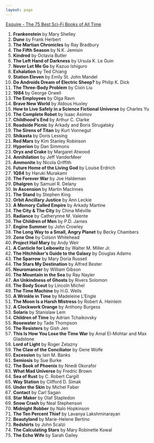 ```yaml
---
layout: page
---
```


[Esquire - The 75 Best Sci-Fi Books of All Time](https://www.esquire.com/entertainment/books/g39358054/best-sci-fi-books/)

01. **Frankenstein** by Mary Shelley
02. **Dune** by Frank Herbert
03. **The Martian Chronicles** by Ray Bradbury
04. **The Fifth Season** by N.K. Jemisin
05. **Kindred** by Octavia Butler
06. **The Left Hand of Darkness** by Ursula K. Le Guin
07. **Never Let Me Go** by Kazuo Ishiguro
08. **Exhalation** by Ted Chiang
09. **Station Eleven** by Emily St. John Mandel
10. **Do Androids Dream of Electric Sheep?** by Philip K. Dick
11. **The Three-Body Problem** by Cixin Liu
12. **1984** by George Orwell
13. **The Employees** by Olga Ravn
14. **Brave New World** by Aldous Huxley
15. **How to Live Safely in a Science Fictional Universe** by Charles Yu
16. **The Complete Robot** by Isaac Asimov
17. **Childhood's End** by Arthur C. Clarke
18. **Roadside Picnic** by Arkady and Boris Strugatsky
19. **The Sirens of Titan** by Kurt Vonnegut
20. **Shikasta** by Doris Lessing
21. **Red Mars** by Kim Stanley Robinson
22. **Hyperion** by Dan Simmons
23. **Oryx and Crake** by Margaret Atwood
24. **Annihilation** by Jeff VanderMeer
25. **Ammonite** by Nicola Griffith
26. **Future Home of the Living God** by Louise Erdrich
27. **1Q84** by Haruki Murakami
28. **The Forever War** by Joe Haldeman
29. **Dhalgren** by Samuel R. Delany
30. **In Ascension** by Martin MacInnes
31. **The Stand** by Stephen King
32. **Orbit Ancillary Justice** by Ann Leckie
33. **A Memory Called Empire** by Arkady Martine
34. **The City &amp; The City** by China Miéville
35. **Radiance** by Catherynne M. Valente
36. **The Children of Men** by P.D. James
37. **Engine Summer** by John Crowley
38. **The Long Way to a Small, Angry Planet** by Becky Chambers
39. **Zone One** by Colson Whitehead
40. **Project Hail Mary** by Andy Weir
41. **A Canticle for Leibowitz** by Walter M. Miller Jr.
42. **The Hitchhiker’s Guide to the Galaxy** by Douglas Adams
43. **The Sparrow** by Mary Doria Russell
44. **The Stars My Destination** by Alfred Bester
45. **Neuromancer** by William Gibson
46. **The Mountain in the Sea** by Ray Nayler
47. **An Unkindness of Ghosts** by Rivers Solomon
48. **The Body Scout** by Lincoln Michel
49. **The Time Machine** by H.G. Wells
50. **A Wrinkle in Time** by Madeleine L’Engle
51. **The Moon Is a Harsh Mistress** by Robert A. Heinlein
52. **A Clockwork Orange** by Anthony Burgess
53. **Solaris** by Stanislaw Lem
54. **Children of Time** by Adrian Tchaikovsky
55. **Rosewater** by Tade Thompson
56. **The Resisters** by Gish Jen
57. **This Is How You Lose the Time War** by Amal El-Mohtar and Max Gladstone
58. **Lord of Light** by Roger Zelazny
59. **The Claw of the Conciliator** by Gene Wolfe
60. **Excession** by Iain M. Banks
61. **Semiosis** by Sue Burke
62. **The Book of Phoenix** by Nnedi Okorafor
63. **What Mad Universe** by Fredric Brown
64. **Sea of Rust** by C. Robert Cargill
65. **Way Station** by Clifford D. Simak
66. **Under the Skin** by Michel Faber
67. **Contact** by Carl Sagan
68. **Star Maker** by Olaf Stapledon
69. **Snow Crash** by Neal Stephenson
70. **Midnight Robber** by Nalo Hopkinson
71. **The Ten Percent Thief** by Lavanya Lakshminarayan
72. **Beautyland** by Marie-Helene Bertino
73. **Redshirts** by John Scalzi
74. **The Calculating Stars** by Mary Robinette Kowal
75. **The Echo Wife** by Sarah Gailey
